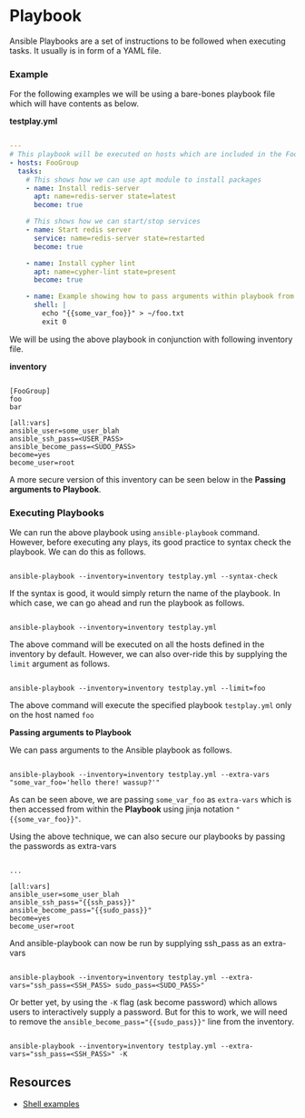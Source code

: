 # Playbook

Ansible Playbooks are a set of instructions to be followed when executing tasks. It usually is in form of a YAML file.


### Example

For the following examples we will be using a bare-bones playbook file which will have contents as below.

**testplay.yml**
```yaml

---
# This playbook will be executed on hosts which are included in the FooGoup
- hosts: FooGroup
  tasks:
    # This shows how we can use apt module to install packages
    - name: Install redis-server
      apt: name=redis-server state=latest
      become: true

    # This shows how we can start/stop services
    - name: Start redis server
      service: name=redis-server state=restarted
      become: true

    - name: Install cypher lint
      apt: name=cypher-lint state=present
      become: true

    - name: Example showing how to pass arguments within playbook from CLI
      shell: |
        echo "{{some_var_foo}}" > ~/foo.txt
        exit 0
```

We will be using the above playbook in conjunction with following inventory file.

**inventory**
```text

[FooGroup]
foo
bar

[all:vars]
ansible_user=some_user_blah
ansible_ssh_pass=<USER_PASS>
ansible_become_pass=<SUDO_PASS>
become=yes
become_user=root

```

A more secure version of this inventory can be seen below in the **Passing arguments to Playbook**.

### Executing Playbooks

We can run the above playbook using `ansible-playbook` command. However, before executing any plays, its good practice to syntax check the playbook. We can do this as follows.

```shell

ansible-playbook --inventory=inventory testplay.yml --syntax-check
```

If the syntax is good, it would simply return the name of the playbook. In which case, we can go ahead and run the playbook as follows.

```shell

ansible-playbook --inventory=inventory testplay.yml
```

The above command will be executed on all the hosts defined in the inventory by default. However, we can also over-ride this by supplying the `limit` argument as follows.

```shell

ansible-playbook --inventory=inventory testplay.yml --limit=foo
```

The above command will execute the specified playbook `testplay.yml` only on the host named `foo`

**Passing arguments to Playbook**

We can pass arguments to the Ansible playbook as follows.

```shell

ansible-playbook --inventory=inventory testplay.yml --extra-vars "some_var_foo='hello there! wassup?'"
```

As can be seen above, we are passing `some_var_foo` as `extra-vars` which is then accessed from within the **Playbook** using jinja notation `"{{some_var_foo}}"`.

Using the above technique, we can also secure our playbooks by passing the passwords as extra-vars

```shell

...

[all:vars]
ansible_user=some_user_blah
ansible_ssh_pass="{{ssh_pass}}"
ansible_become_pass="{{sudo_pass}}"
become=yes
become_user=root
```

And ansible-playbook can now be run by supplying ssh_pass as an extra-vars

```shell

ansible-playbook --inventory=inventory testplay.yml --extra-vars="ssh_pass=<SSH_PASS> sudo_pass=<SUDO_PASS>"
```

Or better yet, by using the `-K` flag (ask become password) which allows users to interactively supply a password. But for this to work, we will need to remove the `ansible_become_pass="{{sudo_pass}}"` line from the inventory.

```shell

ansible-playbook --inventory=inventory testplay.yml --extra-vars="ssh_pass=<SSH_PASS>" -K
```


## Resources

* [Shell examples](https://www.middlewareinventory.com/blog/ansible-shell-examples/)
